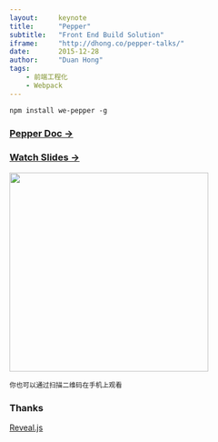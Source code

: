 ```yaml
---
layout:     keynote
title:      "Pepper"
subtitle:   "Front End Build Solution"
iframe:     "http://dhong.co/pepper-talks/"
date:       2015-12-28
author:     "Duan Hong"
tags:
    - 前端工程化
    - Webpack
---
```


```
npm install we-pepper -g
```

### [Pepper Doc →](http://npmjs.com/package/we-pepper)


### [Watch Slides →](http://dhong.co/pepper-talks/)

<img src="http://dhong.co/pepper-talks/attach/qrcode.png" width="350" height="350"/>

<small class="img-hint">你也可以通过扫描二维码在手机上观看</small>

### Thanks

[Reveal.js](http://lab.hakim.se/reveal-js)
